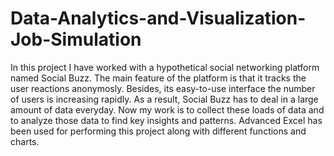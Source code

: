 # Data-Analytics-and-Visualization-Job-Simulation
In this project I have worked with a hypothetical social networking platform named Social Buzz. The main feature of the platform is that it tracks the user reactions anonymosly. Besides, its easy-to-use interface the number of users is increasing rapidly. As a result, Social Buzz has to deal in a large amount of data everyday. Now my work is to collect these loads of data and to analyze those data to find key insights and patterns. Advanced Excel has been used for performing this project along with different functions and charts.
